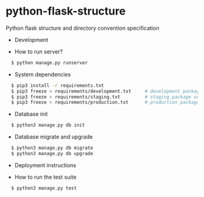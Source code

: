 # python-flask-structure
Python flask structure and directory convention specification

* Development

* How to run server?

```bash
  $ python manage.py runserver
```

* System dependencies

```bash
  $ pip3 install -r requirements.txt
  $ pip3 freeze > requirements/development.txt     # development package version
  $ pip3 freeze > requirements/staging.txt         # staging package version
  $ pip3 freeze > requirements/production.txt      # production package version
```

* Database init

```bash
  $ python3 manage.py db init
```

* Database migrate and upgrade

```bash
  $ python3 manage.py db migrate
  $ python3 manage.py db upgrade
```

* Deployment instructions

* How to run the test suite

```bash
  $ python3 manage.py test
```